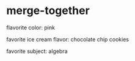 # merge-together

flavorite color:
pink

favorite ice cream flavor:
chocolate chip cookies

favorite subject:
algebra

